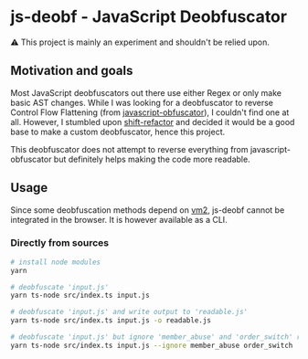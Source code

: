# js-deobf - JavaScript Deobfuscator

⚠️ This project is mainly an experiment and shouldn't be relied upon.

## Motivation and goals

Most JavaScript deobfuscators out there use either Regex or only make basic AST changes.
While I was looking for a deobfuscator to reverse Control Flow Flattening (from [javascript-obfuscator](https://github.com/javascript-obfuscator/javascript-obfuscator)), I couldn't find one at all.
However, I stumbled upon [shift-refactor](https://github.com/jsoverson/shift-refactor/) and decided it would be a good base to make a custom deobfuscator, hence this project.

This deobfuscator does not attempt to reverse everything from javascript-obfuscator but definitely helps making the code more readable.

## Usage

Since some deobfuscation methods depend on [vm2](https://github.com/patriksimek/vm2), js-deobf cannot be integrated in the browser. It is however available as a CLI.

### Directly from sources

```sh
# install node modules
yarn

# deobfuscate 'input.js'
yarn ts-node src/index.ts input.js

# deobfuscate 'input.js' and write output to 'readable.js'
yarn ts-node src/index.ts input.js -o readable.js

# deobfuscate 'input.js' but ignore 'member_abuse' and 'order_switch' reverse methods
yarn ts-node src/index.ts input.js --ignore member_abuse order_switch
```
